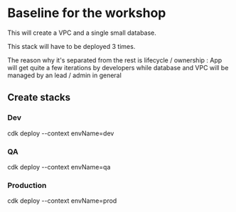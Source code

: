 # Baseline for the workshop

This will create a VPC and a single small database.

This stack will have to be deployed 3 times.

The reason why it's separated from the rest is lifecycle / ownership : 
App will get quite a few iterations by developers while database and VPC will be managed by an lead / admin in general

## Create stacks

### Dev

cdk deploy --context envName=dev

### QA

cdk deploy --context envName=qa

### Production

cdk deploy --context envName=prod